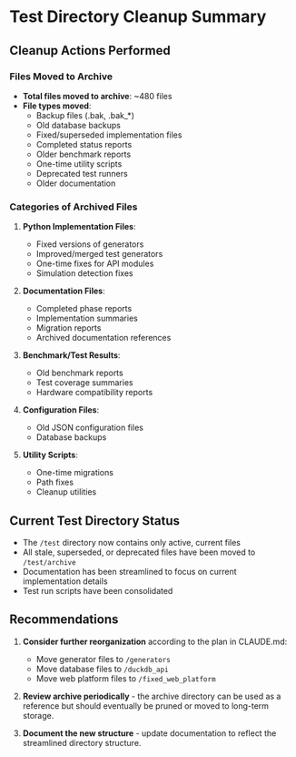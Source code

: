 # Test Directory Cleanup Summary

## Cleanup Actions Performed

### Files Moved to Archive

- **Total files moved to archive**: ~480 files
- **File types moved**:
  - Backup files (.bak, .bak_*)
  - Old database backups
  - Fixed/superseded implementation files
  - Completed status reports
  - Older benchmark reports
  - One-time utility scripts
  - Deprecated test runners
  - Older documentation

### Categories of Archived Files

1. **Python Implementation Files**:
   - Fixed versions of generators
   - Improved/merged test generators
   - One-time fixes for API modules
   - Simulation detection fixes

2. **Documentation Files**:
   - Completed phase reports
   - Implementation summaries
   - Migration reports
   - Archived documentation references

3. **Benchmark/Test Results**:
   - Old benchmark reports
   - Test coverage summaries
   - Hardware compatibility reports

4. **Configuration Files**:
   - Old JSON configuration files
   - Database backups

5. **Utility Scripts**:
   - One-time migrations
   - Path fixes
   - Cleanup utilities

## Current Test Directory Status

- The `/test` directory now contains only active, current files
- All stale, superseded, or deprecated files have been moved to `/test/archive`
- Documentation has been streamlined to focus on current implementation details
- Test run scripts have been consolidated

## Recommendations

1. **Consider further reorganization** according to the plan in CLAUDE.md:
   - Move generator files to `/generators`
   - Move database files to `/duckdb_api`
   - Move web platform files to `/fixed_web_platform`

2. **Review archive periodically** - the archive directory can be used as a reference but should eventually be pruned or moved to long-term storage.

3. **Document the new structure** - update documentation to reflect the streamlined directory structure.
